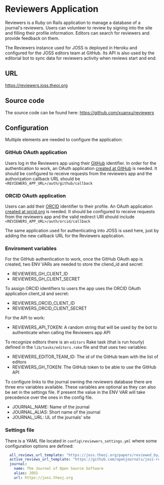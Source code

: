# Reviewers Application

Reviewers is a Ruby on Rails application to manage a database of a journal's reviewers. Users can volunteer to review by signing into the site and filling their profile information. Editors can search for reviewers and provide feedback on them.

The Reviewers instance used for JOSS is deployed in Heroku and configured for the JOSS editors team at GitHub. Its API is also used by the editorial bot to sync data for reviewers activity when reviews start and end.

## URL

https://reviewers.joss.theoj.org

## Source code

The source code can be found here: https://github.com/xuanxu/reviewers

## Configuration

Multiple elements are needed to configure the application:

### GitHub OAuth application

Users log in the Reviewers app using their [GitHub](https://github.com) identifier. In order for the authentication to work, an OAuth application [created at GitHub](https://github.com/settings/developers) is needed. It should be configured to receive requests from the reviewers app and the authorization callback URL should be `<REVIEWERS_APP_URL>/auth/github/callback`

### ORCID OAuth application

Users can add their [ORCID](https://orcid.org) identifier to their profile. An OAuth application [created at orcid.org](https://orcid.org/developer-tools) is needed. It should be configured to receive requests from the reviewers app and the valid redirect URI should include `<REVIEWERS_APP_URL>/auth/orcid/callback`

The same application used for authenticating into JOSS is used here, just by adding the new callback URL for the Reviewers application.

### Enviroment variables

For the GitHub authentication to work, once the GitHub OAuth app is created, two ENV VARs are needed to store the cliend_id and secret:

- REVIEWERS_GH_CLIENT_ID
- REVIEWERS_GH_CLIENT_SECRET


To assign ORCID identifiers to users the app uses the ORCID OAuth application client_id and secret:

- REVIEWERS_ORCID_CLIENT_ID
- REVIEWERS_ORCID_CLIENT_SECRET

For the API to work:

- REVIEWERS_API_TOKEN: A random string that will be used by the bot to authenticate when calling the Reviewers app API

To recognize editors there is an `editors` Rake task (that is run hourly) defined in the `lib/tasks/editors.rake` file and that uses two variables:

- REVIEWERS_EDITOR_TEAM_ID: The id of the GitHub team with the list of editors
- REVIEWERS_GH_TOKEN: The GitHub token to be able to use the GitHub API

To configure links to the journal owning the reviewers database there are three env variables available. These variables are optional as they can also be set in the settings file. If present the value in the ENV VAR will take precedence over the ones in the config file.

- JOURNAL_NAME: Name of the journal
- JOURNAL_ALIAS: Short name of the journal
- JOURNAL_URL: UL of the journals' site

### Settings file

There is a YAML file located in `config\reviewers_settings.yml` where some configuration options are defined:

```yaml
  all_reviews_url_template: "https://joss.theoj.org/papers/reviewed_by/{{github}}"
  active_reviews_url_template: "https://github.com/openjournals/joss-reviews/issues?q=is:issue+is:open+label:review+mentions:{{github}}"
  journal:
    name: The Journal of Open Source Software
    alias: JOSS
    url: https://joss.theoj.org
```
